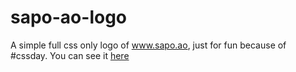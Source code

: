 # sapo-ao-logo
A simple full css only logo of www.sapo.ao, just for fun because of #cssday. You can see it [here](https://codepen.io/doriel/full/XgNrPX/) 
